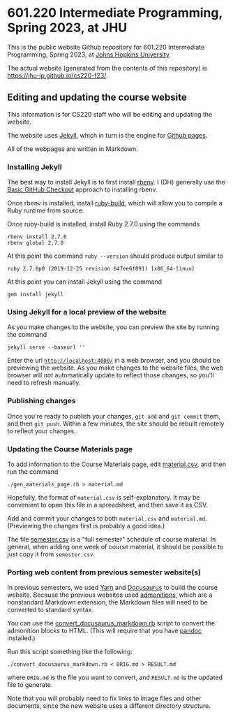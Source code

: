 # 601.220 Intermediate Programming, Spring 2023, at JHU

This is the public website Github repository for 601.220 Intermediate Programming,
Spring 2023, at [Johns Hopkins University](https://www.jhu.edu).

The actual website (generated from the contents of this repository) is
<https://jhu-ip.github.io/cs220-f23/>.

## Editing and updating the course website

This information is for CS220 staff who will be editing and updating the website.

The website uses [Jekyll](https://jekyllrb.com/), which in turn is the
engine for [Github pages](https://pages.github.com/).

All of the webpages are written in Markdown.

### Installing Jekyll

The best way to install Jekyll is to first install [rbenv](https://github.com/rbenv/rbenv).
I (DH) generally use the [Basic GitHub Checkout](https://github.com/rbenv/rbenv#basic-github-checkout)
approach to installing rbenv.

Once rbenv is installed, install [ruby-build](https://github.com/rbenv/ruby-build#readme),
which will allow you to compile a Ruby runtime from source.

Once ruby-build is installed, install Ruby 2.7.0 using the commands

```
rbenv install 2.7.0
rbenv global 2.7.0
```

At this point the command `ruby --version` should produce output similar to

```
ruby 2.7.0p0 (2019-12-25 revision 647ee6f091) [x86_64-linux]
```

At this point you can install Jekyll using the command

```
gem install jekyll
```

### Using Jekyll for a local preview of the website

As you make changes to the website, you can preview the site by running the
command

```
jekyll serve --baseurl ''
```

Enter the url [`http://localhost:4000/`](http://localhost:4000/) in a web browser, and you should be
previewing the website.  As you make changes to the website files, the
web browser will *not* automatically update to reflect those changes, so
you'll need to refresh manually.

### Publishing changes

Once you're ready to publish your changes, `git add` and `git commit` them,
and then `git push`.  Within a few minutes, the site should be rebuilt
remotely to reflect your changes.

### Updating the Course Materials page

To add information to the Course Materials page, edit [material.csv](material.csv),
and then run the command

```
./gen_materials_page.rb > material.md
```

Hopefully, the format of `material.csv` is self-explanatory.  It may be convenient
to open this file in a spreadsheet, and then save it as CSV.

Add and commit your changes to both `material.csv` and `material.md`. (Previewing
the changes first is probably a good idea.)

The file [semester.csv](semester.csv) is a "full semester" schedule of
course material. In general, when adding one week of course material,
it should be possible to just copy it from `semester.csv`.

### Porting web content from previous semester website(s)

In previous semesters, we used [Yarn](https://yarnpkg.com/) and
[Docusaurus](https://docusaurus.io/) to build the course website.
Because the previous websites used
[admonitions](https://docusaurus.io/docs/markdown-features/admonitions),
which are a nonstandard Markdown extension, the Markdown files will
need to be converted to standard syntax.

You can use the [convert\_docusaurus\_markdown.rb](convert_docusaurus_markdown.rb)
script to convert the admonition blocks to HTML.  (This will require that
you have [pandoc](https://pandoc.org/) installed.)

Run this script something like the following:

```
./convert_docusaurus_markdown.rb < ORIG.md > RESULT.md
```

where `ORIG.md` is the file you want to convert, and `RESULT.md`
is the updated file to generate.

Note that you will probably need to fix links to image files and other documents,
since the new website uses a different directory structure.
